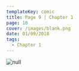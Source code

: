```yaml
---
templateKey: comic
title: Page 9 | Chapter 1
page: 10
cover: /images/blank.png
date: 01/09/2018
tags:
  - Chapter 1
---
```

![null](/images/0010.png)
